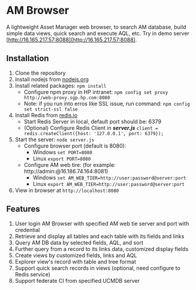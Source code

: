 # AM Browser

A lightweight Asset Manager web browser, to search AM database, build simple data views, quick search and execute AQL, etc.
Try in demo server [http://16.165.217.57:8088](http://16.165.217.57:8088).

## Installation

1. Clone the repository
1. Install nodejs from [nodejs.org](http://nodejs.org)
1. Install related packages: `npm install`
	- Configure npm proxy in HP intranet:
	`npm config set proxy http://web-proxy.sgp.hp.com:8080`
    - Note: if you run into erros like SSL issue, run command: 
    `npm config set strict-ssl false` 
1. Install Redis from [redis.io](http://redis.io/)
	- Start Redis Server in local, default port should be: 6379
	- (Optional) Configure Redis Client in ***server.js*** 
	`client = redis.createClient({host: '127.0.0.1', port: 6379});`
1. Start the server: `node server.js`
	- Configure browser port (default is 8080):
		- Windows `set PORT=8080`
		- Linux `export PORT=8080`
	- Configure AM web tire: (for example: http://admin:@16.186.74.164:8081)
		- Windows `set AM_WEB_TIER=http://user:password@server:port`
		- Linux `export AM_WEB_TIER=http://user:password@server:port`
1. View in browser at `http://localhost:8080`

## Features
1. User login AM Browser with specified AM web tie server and port with credential
2. Retrieve and display all tables and each table with its fields and links
3. Query AM DB data by selected fields, AQL, and sort
4. Further query from a record to its links data, customized display fields
5. Create views by customized fields, links and AQL
6. Explorer view's record with table and tree format
7. Support quick search records in views (optional, need configure to Redis service)
8. Support federate CI from specified UCMDB server